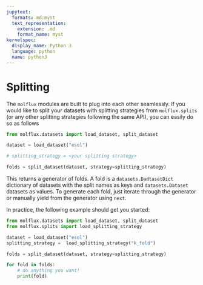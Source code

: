```yaml
---
jupytext:
  formats: md:myst
  text_representation:
    extension: .md
    format_name: myst
kernelspec:
  display_name: Python 3
  language: python
  name: python3
---
```


# Splitting

The ``molflux`` modules are built to plug into each other seamlessly. If you would like to split your datasets
with splitting strategies from ``molflux.splits`` (or any other splitting strategies following the same API), you can easily
do so as follows

```python
from molflux.datasets import load_dataset, split_dataset

dataset = load_dataset("esol")

# splitting_strategy = <your splitting strategy>

folds = split_dataset(dataset, strategy=splitting_strategy)
```

This returns a generator of folds. A fold is a `datasets.DadtasetDict` dictionary of datasets with the split names as
keys and `datasets.Dataset` datasets as values. To generate each fold, just iterate through the generator or manually
yield from the generator using ``next``.

In practice, the following example should get you started:

```python
from molflux.datasets import load_dataset, split_dataset
from molflux.splits import load_splitting_strategy

dataset = load_dataset("esol")
splitting_strategy =  load_splitting_strategy("k_fold")

folds = split_dataset(dataset, strategy=splitting_strategy)

for fold in folds:
    # do anything you want!
    print(fold)
```
